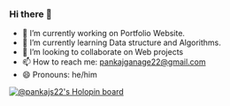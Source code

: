 ### Hi there 👋

- 🔭 I’m currently working on Portfolio Website.
- 🌱 I’m currently learning Data structure and Algorithms.
- 👯 I’m looking to collaborate on Web projects
- 📫 How to reach me: pankajganage22@gmail.com
- 😄 Pronouns: he/him


[![@pankajs22's Holopin board](https://holopin.me/pankajs22)](https://holopin.io/@pankajs22)
